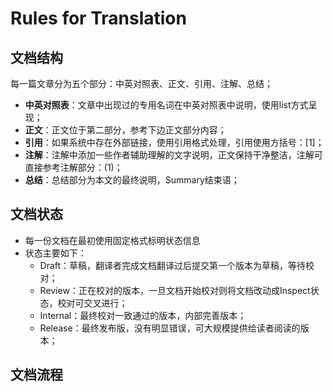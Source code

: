 # Rules for Translation

## 文档结构

每一篇文章分为五个部分：中英对照表、正文、引用、注解、总结；

* **中英对照表**：文章中出现过的专用名词在中英对照表中说明，使用list方式呈现；
* **正文**：正文位于第二部分，参考下边正文部分内容；
* **引用**：如果系统中存在外部链接，使用引用格式处理，引用使用方括号：\[1\]；
* **注解**：注解中添加一些作者辅助理解的文字说明，正文保持干净整洁，注解可直接参考注解部分：\(1\)；
* **总结**：总结部分为本文的最终说明，Summary结束语；

## 文档状态

* 每一份文档在最初使用固定格式标明状态信息
* 状态主要如下：
  * Draft：草稿，翻译者完成文档翻译过后提交第一个版本为草稿，等待校对；
  * Review：正在校对的版本，一旦文档开始校对则将文档改动成Inspect状态，校对可交叉进行；
  * Internal：最终校对一致通过的版本，内部完善版本；
  * Release：最终发布版，没有明显错误，可大规模提供给读者阅读的版本；

## 文档流程



